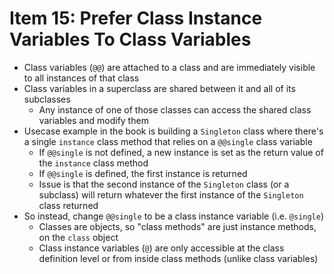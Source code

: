 # Item 15: Prefer Class Instance Variables To Class Variables

* Class variables (`@@`) are attached to a class and are immediately visible to all instances of that class
* Class variables in a superclass are shared between it and all of its subclasses
  * Any instance of one of those classes can access the shared class variables and modify them
* Usecase example in the book is building a `Singleton` class where there's a single `instance` class method that relies on a `@@single` class variable
  * If `@@single` is not defined, a new instance is set as the return value of the `instance` class method
  * If `@@single` is defined, the first instance is returned
  * Issue is that the second instance of the `Singleton` class (or a subclass) will return whatever the first instance of the `Singleton` class returned
* So instead, change `@@single` to be a class instance variable (i.e. `@single`)
  * Classes are objects, so "class methods" are just instance methods, on the `class` object
  * Class instance variables (`@`) are only accessible at the class definition level or from inside class methods (unlike class variables)